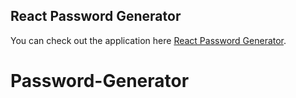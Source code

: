 
## React Password Generator

You can check out the application here [React Password Generator](https://fervent-volhard-f2991a.netlify.app/).



# Password-Generator
